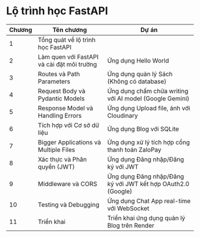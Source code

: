 # Lộ trình học FastAPI

| Chương | Tên chương                                 | Dự án                                                        |
| ------ | ------------------------------------------ | ------------------------------------------------------------ |
| 1      | Tổng quát về lộ trình học FastAPI          |                                                              |
| 2      | Làm quen với FastAPI và cài đặt môi trường | Ứng dụng Hello World                                         |
| 3      | Routes và Path Parameters                  | Ứng dụng quản lý Sách (Không có database)                    |
| 4      | Request Body và Pydantic Models            | Ứng dụng chấm chữa writing với AI model (Google Gemini)      |
| 5      | Response Model và Handling Errors          | Ứng dụng Upload file, ảnh với Cloudinary                     |
| 6      | Tích hợp với Cơ sở dữ liệu                 | Ứng dụng Blog với SQLite                                     |
| 7      | Bigger Applications và Multiple Files      | Ứng dụng xử lý tích hợp cổng thanh toán ZaloPay              |
| 8      | Xác thực và Phân quyền (JWT)               | Ứng dụng Đăng nhập/Đăng ký với JWT                           |
| 9      | Middleware và CORS                         | Ứng dụng Đăng nhập/Đăng ký với JWT kết hợp OAuth2.0 (Google) |
| 10     | Testing và Debugging                       | Ứng dụng Chat App real-time với WebSocket                    |
| 11     | Triển khai                                 | Triển khai ứng dụng quản lý Blog trên Render                 |
